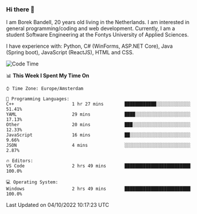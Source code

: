 ### Hi there 👋

I am Borek Bandell, 20 years old living in the Netherlands. I am interested in general programming/coding and web development. Currently, I am a student Software Engineering at the Fontys University of Applied Sciences.

I have experience with: Python, C# (WinForms, ASP.NET Core), Java (Spring boot), JavaScript (ReactJS), HTML and CSS.

<!--START_SECTION:waka-->
![Code Time](http://img.shields.io/badge/Code%20Time-239%20hrs%2027%20mins-blue)

📊 **This Week I Spent My Time On** 

```text
⌚︎ Time Zone: Europe/Amsterdam

💬 Programming Languages: 
C++                      1 hr 27 mins        ████████████░░░░░░░░░░░░░   51.41% 
YAML                     29 mins             ████░░░░░░░░░░░░░░░░░░░░░   17.13% 
Other                    20 mins             ███░░░░░░░░░░░░░░░░░░░░░░   12.33% 
JavaScript               16 mins             ██░░░░░░░░░░░░░░░░░░░░░░░   9.66% 
JSON                     4 mins              ░░░░░░░░░░░░░░░░░░░░░░░░░   2.87%

🔥 Editors: 
VS Code                  2 hrs 49 mins       █████████████████████████   100.0%

💻 Operating System: 
Windows                  2 hrs 49 mins       █████████████████████████   100.0%

```


 Last Updated on 04/10/2022 10:17:23 UTC
<!--END_SECTION:waka-->

<!--**tcBorek2002/tcBorek2002** is a ✨ _special_ ✨ repository because its `README.md` (this file) appears on your GitHub profile.

Here are some ideas to get you started:

- 🔭 I’m currently working on ...
- 🌱 I’m currently learning ...
- 👯 I’m looking to collaborate on ...
- 🤔 I’m looking for help with ...
- 💬 Ask me about ...
- 📫 How to reach me: ...
- 😄 Pronouns: ...
- ⚡ Fun fact: ...
-->
